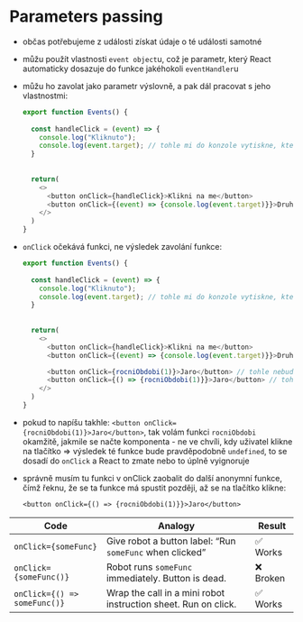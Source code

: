 # Parameters passing

* občas potřebujeme z události získat údaje o té události samotné
* můžu použít vlastnosti `event object`u, což je parametr, který React automaticky dosazuje do funkce jakéhokoli `eventHandler`u
* můžu ho zavolat jako parametr výslovně, a pak dál pracovat s jeho vlastnostmi:

  ```javascript
  export function Events() {
    
    const handleClick = (event) => {
      console.log("Kliknuto");
      console.log(event.target); // tohle mi do konzole vytiskne, který prvek ten event vyvolal - to se mi bude hodit později, až budu pracovat s formuláři
    }
    
    
    return(
      <>
        <button onClick={handleClick}>Klikni na me</button>
        <button onClick={(event) => {console.log(event.target)}}>Druhe tlacitko</button> // pokud pisu funkci anonymne rovnou sem, tak event dosazuju sem viz onClick Druheho tlacitka
      </>
    )
  }
  ```

* `onClick` očekává funkci, ne výsledek zavolání funkce:

  ```javascript
  export function Events() {
    
    const handleClick = (event) => {
      console.log("Kliknuto");
      console.log(event.target); // tohle mi do konzole vytiskne, který prvek ten event vyvolal - to se mi bude hodit později, až budu pracovat s formuláři
    }
    
    
    return(
      <>
        <button onClick={handleClick}>Klikni na me</button>
        <button onClick={(event) => {console.log(event.target)}}>Druhe tlacitko</button> // pokud pisu funkci anonymne rovnou sem, tak event dosazuju sem viz onClick Druheho tlacitka

        <button onClick={rocniObdobi(1)}>Jaro</button> // tohle nebude fungovat
        <button onClick={() => {rocniObdobi(1)}}>Jaro</button> // tohle bude fungovat
      </>
    )
  }
  ```

* pokud to napíšu takhle: `<button onClick={rocniObdobi(1)}>Jaro</button>`, tak volám funkci `rocniObdobi` okamžitě, jakmile se načte komponenta - ne ve chvíli, kdy uživatel klikne na tlačítko => výsledek té funkce bude pravděpodobně `undefined`, to se dosadí do `onClick` a React to zmate nebo to úplně vyignoruje

* správně musím tu funkci v onClick zaobalit do další anonymní funkce, čímž řeknu, že se ta funkce má spustit později, až se na tlačítko klikne:

  `<button onClick={() => {rocniObdobi(1)}}>Jaro</button>`

| Code                         | Analogy                                                        | Result   |
| ---------------------------- | -------------------------------------------------------------- | -------- |
| `onClick={someFunc}`         | Give robot a button label: “Run `someFunc` when clicked”       | ✅ Works  |
| `onClick={someFunc()}`       | Robot runs `someFunc` immediately. Button is dead.             | ❌ Broken |
| `onClick={() => someFunc()}` | Wrap the call in a mini robot instruction sheet. Run on click. | ✅ Works  |
